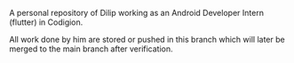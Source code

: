A personal repository of Dilip working as an Android Developer Intern (flutter) in Codigion. 

All work done by him are stored or pushed in this branch which will later be merged to the main branch after verification. 

